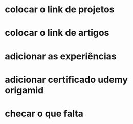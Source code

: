 
# colocar o link de projetos

# colocar o link de artigos 

# adicionar as experiências

# adicionar certificado udemy origamid

# checar o que falta
